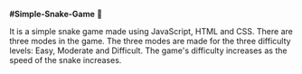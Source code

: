 **#Simple-Snake-Game** :snake:

It is a simple snake game made using JavaScript, HTML and CSS.
There are three modes in the game. The three modes are made for the three difficulty levels: Easy, Moderate and Difficult. The game's difficulty increases as the speed of the snake increases. 
